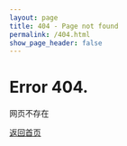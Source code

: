 ```yaml
---
layout: page
title: 404 - Page not found
permalink: /404.html
show_page_header: false
---
```



# Error 404. 

网页不存在

 [返回首页](/)
